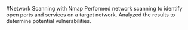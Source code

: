 #Network Scanning with Nmap
Performed network scanning to identify open ports and services on a target network.
Analyzed the results to determine potential vulnerabilities.

